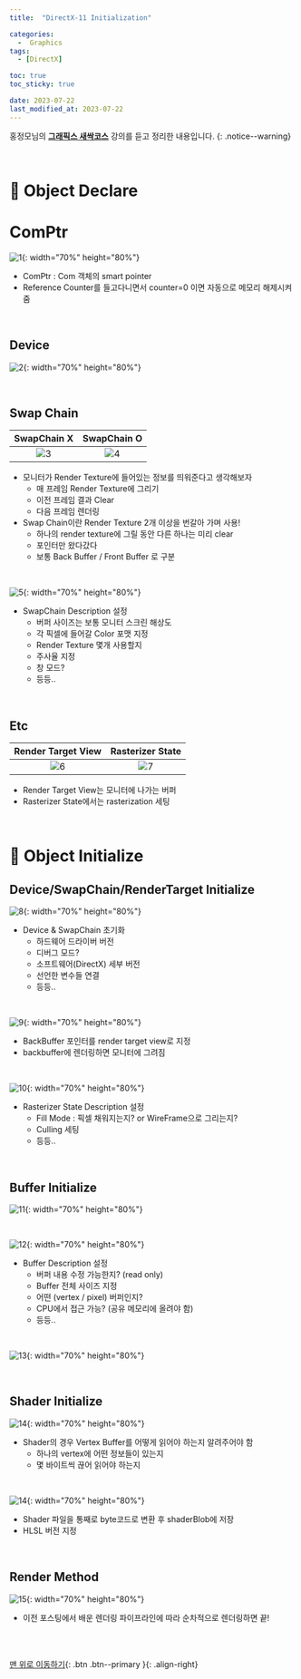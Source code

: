 ```yaml
---
title:  "DirectX-11 Initialization" 

categories:
  -  Graphics
tags:
  - [DirectX]

toc: true
toc_sticky: true

date: 2023-07-22
last_modified_at: 2023-07-22
---
```



홍정모님의 **[그래픽스 새싹코스](https://honglab.co.kr/)** 강의를 듣고 정리한 내용입니다.
{: .notice--warning}

<br>


# 🐥 Object Declare

# ComPtr

![1](https://github.com/inhopp/inhopp/assets/96368476/0ad670f7-21c5-4b2b-8730-89fa8464bc8c){: width="70%" height="80%"}

- ComPtr : Com 객체의 smart pointer
- Reference Counter를 들고다니면서 counter=0 이면 자동으로 메모리 해제시켜줌

<br>

## Device

![2](https://github.com/inhopp/inhopp/assets/96368476/a18575a7-6840-4335-9f98-2449f5b9f330){: width="70%" height="80%"}


<br>

## Swap Chain

| SwapChain X | SwapChain O |
|:-:|:-:|
|![3](https://github.com/inhopp/inhopp/assets/96368476/778e799f-dd73-4d66-a4e5-2860aa06b34b)|![4](https://github.com/inhopp/inhopp/assets/96368476/3cd44f06-0d27-47be-9f47-0447a258368b)| 

- 모니터가 Render Texture에 들어있는 정보를 띄워준다고 생각해보자
    - 매 프레임 Render Texture에 그리기
    - 이전 프레임 결과 Clear
    - 다음 프레임 렌더링
- Swap Chain이란 Render Texture 2개 이상을 번갈아 가며 사용!
    - 하나의 render texture에 그릴 동안 다른 하나는 미리 clear
    - 포인터만 왔다갔다
    - 보통 Back Buffer / Front Buffer 로 구분

<br>

![5](https://github.com/inhopp/inhopp/assets/96368476/7f4bdf96-8d6f-4409-b613-3630fbabd107){: width="70%" height="80%"}

- SwapChain Description 설정
    - 버퍼 사이즈는 보통 모니터 스크린 해상도
    - 각 픽셀에 들어갈 Color 포맷 지정
    - Render Texture 몇개 사용할지
    - 주사율 지정
    - 창 모드?
    - 등등..


<br>

## Etc

| Render Target View | Rasterizer State |
|:-:|:-:|
|![6](https://github.com/inhopp/inhopp/assets/96368476/001d60d2-cd76-4402-b644-d8888e30dae4)|![7](https://github.com/inhopp/inhopp/assets/96368476/09805783-d66d-4798-be0e-17bf10321934)| 

- Render Target View는 모니터에 나가는 버퍼
- Rasterizer State에서는 rasterization 세팅



<br>


# 🐥 Object Initialize

## Device/SwapChain/RenderTarget Initialize

![8](https://github.com/inhopp/inhopp/assets/96368476/5ff651e0-9d65-4ef3-b3f2-b1b35412d5a9){: width="70%" height="80%"}

- Device & SwapChain 초기화
    - 하드웨어 드라이버 버전
    - 디버그 모드?
    - 소프트웨어(DirectX) 세부 버전
    - 선언한 변수들 연결
    - 등등..

<br>


![9](https://github.com/inhopp/inhopp/assets/96368476/0c8de277-fcdb-49ff-94ef-f03f11d5f58f){: width="70%" height="80%"}

- BackBuffer 포인터를 render target view로 지정
- backbuffer에 렌더링하면 모니터에 그려짐

<br>

![10](https://github.com/inhopp/inhopp/assets/96368476/f5080cd7-9742-44ff-b9c3-d30984783444){: width="70%" height="80%"}

- Rasterizer State Description 설정
    - Fill Mode : 픽셀 채워지는지? or WireFrame으로 그리는지?
    - Culling 세팅
    - 등등..


<br>

## Buffer Initialize

![11](https://github.com/inhopp/inhopp/assets/96368476/aeb8c81f-d45d-44f5-bb3d-db1ef725276b){: width="70%" height="80%"}

<br>

![12](https://github.com/inhopp/inhopp/assets/96368476/bef4f685-9575-4863-84e1-4821cb652913){: width="70%" height="80%"}

- Buffer Description 설정
    - 버퍼 내용 수정 가능한지? (read only)
    - Buffer 전체 사이즈 지정
    - 어떤 (vertex / pixel) 버퍼인지?
    - CPU에서 접근 가능? (공유 메모리에 올려야 함)
    - 등등..

<br>

![13](https://github.com/inhopp/inhopp/assets/96368476/80476c2c-fb1c-48e7-89df-7b90dc323af4){: width="70%" height="80%"}

<br>

## Shader Initialize

![14](https://github.com/inhopp/inhopp/assets/96368476/82ebd0ff-88da-4af8-9018-9ff2766ada5d){: width="70%" height="80%"}

- Shader의 경우 Vertex Buffer를 어떻게 읽어야 하는지 알려주어야 함
    - 하나의 vertex에 어떤 정보들이 있는지
    - 몇 바이트씩 끊어 읽어야 하는지

<br>

![14](https://github.com/inhopp/inhopp/assets/96368476/1b09f6ad-6f00-44b7-95a7-6a1ecf8d18f8){: width="70%" height="80%"}

- Shader 파일을 통째로 byte코드로 변환 후 shaderBlob에 저장
- HLSL 버전 지정


<br>

## Render Method

![15](https://github.com/inhopp/inhopp/assets/96368476/df6e5fa4-f2c5-4767-b172-4d624b4d0063){: width="70%" height="80%"}

- 이전 포스팅에서 배운 렌더링 파이프라인에 따라 순차적으로 렌더링하면 끝!



<br>
<br>


[맨 위로 이동하기](#){: .btn .btn--primary }{: .align-right}